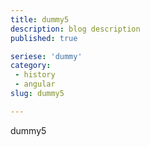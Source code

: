 ```yaml
---
title: dummy5
description: blog description
published: true

seriese: 'dummy'
category: 
 - history
 - angular
slug: dummy5

---
```


dummy5